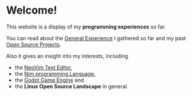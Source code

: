 # Welcome!

This website is a display of my **programming experiences** so far.

You can read about the [General Experience](#/experience) I gathered so far
and my past [Open Source Projects](#/index).

Also it gives an insight into my interests, including 
- the [NeoVim Text Editor](https://neovim.io/),
- the [Nim programming Language](https://nim-lang.org/),
- the [Godot Game Engine](https://godotengine.org/) and 
- the **Linux Open Source Landscape** in general.
